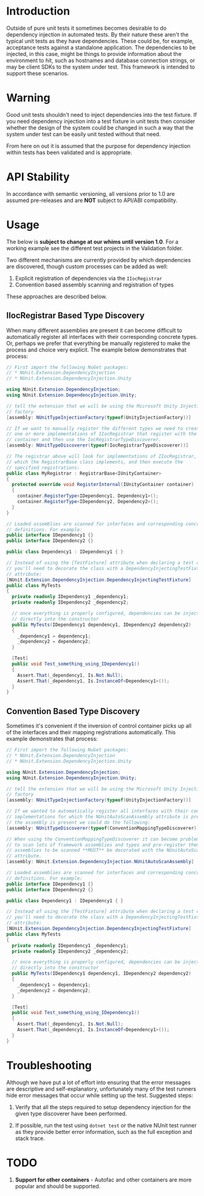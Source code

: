 # Introduction 

Outside of pure unit tests it sometimes becomes desirable to do dependency
injection in automated tests. By their nature these aren't the typical unit
tests as they have dependencies. These could be, for example, acceptance
tests against a standalone application. The dependencies to be injected, in
this case, might be things to provide information about the environment to
hit, such as hostnames and database connection strings, or may be client
SDKs to the system under test. This framework is intended to support these
scenarios.

# Warning
Good unit tests shouldn't need to inject dependencies into the test fixture.
If you need dependency injection into a test fixture in unit tests then
consider whether the design of the system could be changed in such a way that
the system under test can be easily unit tested without that need.

From here on out it is assumed that the purpose for dependency injection
within tests has been validated and is appropriate.

# API Stability
In accordance with semantic versioning, all versions prior to 1.0 are assumed
pre-releases and are **NOT** subject to API/ABI compatibility.

# Usage

The below is **subject to change at our whims until version 1.0**. For a
working example see the different test projects in the Validation folder.

Two different mechanisms are currently provided by which dependencies are
discovered, though custom processes can be added as well:

1. Explicit registration of dependencies via the `IIocRegistrar`
1. Convention based assembly scanning and registration of types

These approaches are described below.

## IIocRegistrar Based Type Discovery

When many different assemblies are present it can become difficult to
automatically register all interfaces with their corresponding concrete types.
Or, perhaps we prefer that everything be manually registered to make the
process and choice very explicit. The example below demonstrates that process:

```csharp
// First import the following NuGet packages: 
// * NUnit.Extension.DependencyInjection
// * NUnit.Extension.DependencyInjection.Unity

using NUnit.Extension.DependencyInjection;
using NUnit.Extension.DependencyInjection.Unity;

// tell the extension that we will be using the Microsoft Unity Injection
// factory
[assembly: NUnitTypeInjectionFactory(typeof(UnityInjectionFactory))]

// If we want to manually register the different types we need to create
// one or more implementations of IIocRegistrar that register with the
// container and then use the IocRegistrarTypeDiscoverer.
[assembly: NUnitTypeDiscoverer(typeof(IocRegistrarTypeDiscoverer))]

// The registrar above will look for implementations of IIocRegistrar,
// which the RegistrarBase class implements, and then execute the
// specified registrations:
public class MyRegistrar : RegistrarBase<IUnityContainer>
{
  protected override void RegisterInternal(IUnityContainer container)
  {
    container.RegisterType<IDependency1, Dependency1>();
    container.RegisterType<IDependency2, Dependency2>();
  }
}

// Loaded assemblies are scanned for interfaces and corresponding concrete
// definitions. For example:
public interface IDependency1 {}
public interface IDependency2 {}

public class Dependency1 : IDependency1 { }

// Instead of using the [TestFixture] attribute when declaring a test class
// you'll need to decorate the class with a DependencyInjectingTestFixture
// attribute:
[NUnit.Extension.DependencyInjection.DependencyInjectingTestFixture]
public class MyTests
{
  private readonly IDependency1 _dependency1;
  private readonly IDependency2 _dependency2;

  // once everything is properly configured, dependencies can be injected
  // directly into the constructor
  public MyTests(IDependency1 dependency1, IDependency2 dependency2)
  {
    _dependency1 = dependency1;
    _dependency2 = dependency2;
  }

  [Test]
  public void Test_something_using_IDependency1()
  {
    Assert.That(_dependency1, Is.Not.Null);
    Assert.That(_dependency1, Is.InstanceOf<Dependency1>());
  }
}
```

## Convention Based Type Discovery

Sometimes it's convenient if the inversion of control container picks up all
of the interfaces and their mapping registrations automatically. This example
demonstrates that process:

```csharp
// First import the following NuGet packages: 
// * NUnit.Extension.DependencyInjection
// * NUnit.Extension.DependencyInjection.Unity

using NUnit.Extension.DependencyInjection;
using NUnit.Extension.DependencyInjection.Unity;

// tell the extension that we will be using the Microsoft Unity Injection
// factory
[assembly: NUnitTypeInjectionFactory(typeof(UnityInjectionFactory))]

// If we wanted to automatically register all interfaces with their concrete
// implementations for which the NUnitAutoScanAssembly attribute is present on
// the assembly is present we could do the following:
[assembly: NUnitTypeDiscoverer(typeof(ConventionMappingTypeDiscoverer))]

// When using the ConventionMappingTypeDiscoverer it can become problematic
// to scan lots of framework assemblies and types and pre-register them, so
// assemblies to be scanned **MUST** be decorated with the NUnitAutoScanAssembly
// attribute.
[assembly: NUnit.Extension.DependencyInjection.NUnitAutoScanAssembly]

// Loaded assemblies are scanned for interfaces and corresponding concrete
// definitions. For example:
public interface IDependency1 {}
public interface IDependency2 {}

public class Dependency1 : IDependency1 { }

// Instead of using the [TestFixture] attribute when declaring a test class
// you'll need to decorate the class with a DependencyInjectingTestFixture
// attribute:
[NUnit.Extension.DependencyInjection.DependencyInjectingTestFixture]
public class MyTests
{
  private readonly IDependency1 _dependency1;
  private readonly IDependency2 _dependency2;

  // once everything is properly configured, dependencies can be injected
  // directly into the constructor
  public MyTests(IDependency1 dependency1, IDependency2 dependency2)
  {
    _dependency1 = dependency1;
    _dependency2 = dependency2;
  }

  [Test]
  public void Test_something_using_IDependency1()
  {
    Assert.That(_dependency1, Is.Not.Null);
    Assert.That(_dependency1, Is.InstanceOf<Dependency1>());
  }
}
```

# Troubleshooting

Although we have put a lot of effort into ensuring that the error messages are
descriptive and self-explanatory, unfortunately many of the test runners hide
error messages that occur while setting up the test. Suggested steps:

1. Verify that all the steps required to setup dependency injection for the
   given type discoverer have been performed.

1. If possible, run the test using `dotnet test` or the native NUnit test
   runner as they provide better error information, such as the full exception
   and stack trace.

# TODO

1. **Support for other containers** - Autofac and other containers are more popular
and should be supported.